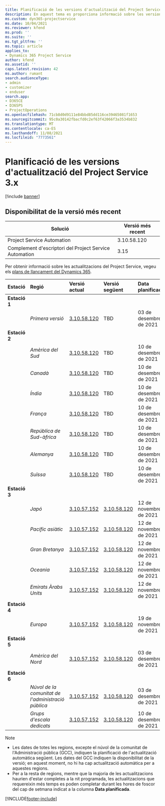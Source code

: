 ```yaml
---
title: Planificació de les versions d'actualització del Project Service 3.x
description: En aquest tema es proporciona informació sobre les versions disponibles i futures del Dynamics 365 Project Service Automation.
ms.custom: dyn365-projectservice
ms.date: 10/04/2021
ms.reviewer: kfend
ms.prod: ''
ms.suite: ''
ms.tgt_pltfrm: ''
ms.topic: article
applies_to:
- Dynamics 365 Project Service
author: kfend
ms.assetid: ''
caps.latest.revision: 42
ms.author: rumant
search.audienceType:
- admin
- customizer
- enduser
search.app:
- D365CE
- D365PS
- ProjectOperations
ms.openlocfilehash: 71cb8d0d9111e84bbd85dd116ce39465081f1653
ms.sourcegitcommit: 95c0a30142fbacfd0c2ef63f42066f3a3534b832
ms.translationtype: MT
ms.contentlocale: ca-ES
ms.lasthandoff: 11/08/2021
ms.locfileid: "7773561"
---
```

# <a name="update-release-schedule-for-project-service-3x"></a>Planificació de les versions d'actualització del Project Service 3.x

[!include [banner](../includes/psa-now-project-operations.md)]

## <a name="latest-version-availability"></a>Disponibilitat de la versió més recent

| Solució  | Versió més recent |
|-------|----|
| Project Service Automation    | 3.10.58.120 |
| Complement d'escriptori del Project Service Automation                | 3.15          |

Per obtenir informació sobre les actualitzacions del Project Service, vegeu els [plans de llançament del Dynamics 365](/dynamics365/release-plans/). 

| Estació  | Regió | Versió actual | Versió següent |  Data planificada
| :---   | :---   | :---   | :---   |:---   |         
|<strong>Estació 1</strong> | |  |  | |
| | <i>Primera versió</i> | [3.10.58.120](whats-new-ur-37.md) | TBD | 03 de desembre de 2021
|<strong>Estació 2</strong> | |  |  | |
| | <i>Amèrica del Sud</i> | [3.10.58.120](whats-new-ur-37.md) | TBD | 10 de desembre de 2021
| | <i>Canadà</i> | [3.10.58.120](whats-new-ur-37.md) | TBD | 10 de desembre de 2021
| | <i>Índia</i> | [3.10.58.120](whats-new-ur-37.md) | TBD | 10 de desembre de 2021
| | <i>França</i> | [3.10.58.120](whats-new-ur-37.md) | TBD | 10 de desembre de 2021
| | <i>República de Sud-àfrica</i> | [3.10.58.120](whats-new-ur-37.md) | TBD | 10 de desembre de 2021
| | <i>Alemanya</i> | [3.10.58.120](whats-new-ur-37.md) | TBD | 10 de desembre de 2021
| | <i>Suïssa</i> | [3.10.58.120](whats-new-ur-37.md) | TBD | 10 de desembre de 2021
|<strong>Estació 3</strong> | |  |  | |
| | <i>Japó</i> | [3.10.57.152](whats-new-ur-36.md) | [3.10.58.120](whats-new-ur-37.md) | 12 de novembre de 2021
| | <i>Pacífic asiàtic</i> | [3.10.57.152](whats-new-ur-36.md) | [3.10.58.120](whats-new-ur-37.md) | 12 de novembre de 2021
| | <i>Gran Bretanya</i> | [3.10.57.152](whats-new-ur-36.md) | [3.10.58.120](whats-new-ur-37.md) | 12 de novembre de 2021
| | <i>Oceania</i> | [3.10.57.152](whats-new-ur-36.md) | [3.10.58.120](whats-new-ur-37.md) | 12 de novembre de 2021
| | <i>Emirats Àrabs Units</i> | [3.10.57.152](whats-new-ur-36.md) | [3.10.58.120](whats-new-ur-37.md) | 12 de novembre de 2021
|<strong>Estació 4</strong> | |  |  | |
| | <i>Europa</i> | [3.10.57.152](whats-new-ur-36.md) | [3.10.58.120](whats-new-ur-37.md) | 19 de novembre de 2021
|<strong>Estació 5</strong> | |  |  | |
| | <i>Amèrica del Nord</i> | [3.10.57.152](whats-new-ur-36.md) | [3.10.58.120](whats-new-ur-37.md) | 03 de desembre de 2021
|<strong>Estació 6</strong> | |  |  | |
| | <i>Núvol de la comunitat de l'administració pública</i> | [3.10.57.152](whats-new-ur-36.md) | [3.10.58.120](whats-new-ur-37.md) | 03 de desembre de 2021
| | <i>Grups d'escala dedicats</i> | [3.10.57.152](whats-new-ur-36.md) | [3.10.58.120](whats-new-ur-37.md) | 10 de desembre de 2021



>[!Note]
> - Les dates de totes les regions, excepte el núvol de la comunitat de l'Administració pública (GCC), indiquen la planificació de l'actualització automàtica següent. Les dates del GCC indiquen la disponibilitat de la versió; en aquest moment, no hi ha cap actualització automàtica per a aquestes regions.
> - Per a la resta de regions, mentre que la majoria de les actualitzacions haurien d'estar completes a la nit programada, les actualitzacions que requereixin més temps es poden completar durant les hores de foscor del cap de setmana indicat a la columna **Data planificada**.


[!INCLUDE[footer-include](../includes/footer-banner.md)]
